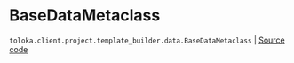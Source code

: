 # BaseDataMetaclass
`toloka.client.project.template_builder.data.BaseDataMetaclass` | [Source code](https://github.com/Toloka/toloka-kit/blob/v1.2.1/src/client/project/template_builder/data.py#L16)

